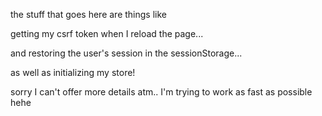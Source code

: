 the stuff that goes here are things like 

getting my csrf token when I reload the page... 

and restoring the user's session in the sessionStorage... 

as well as initializing my store! 

sorry I can't offer more details atm.. I'm trying to work as fast as possible hehe